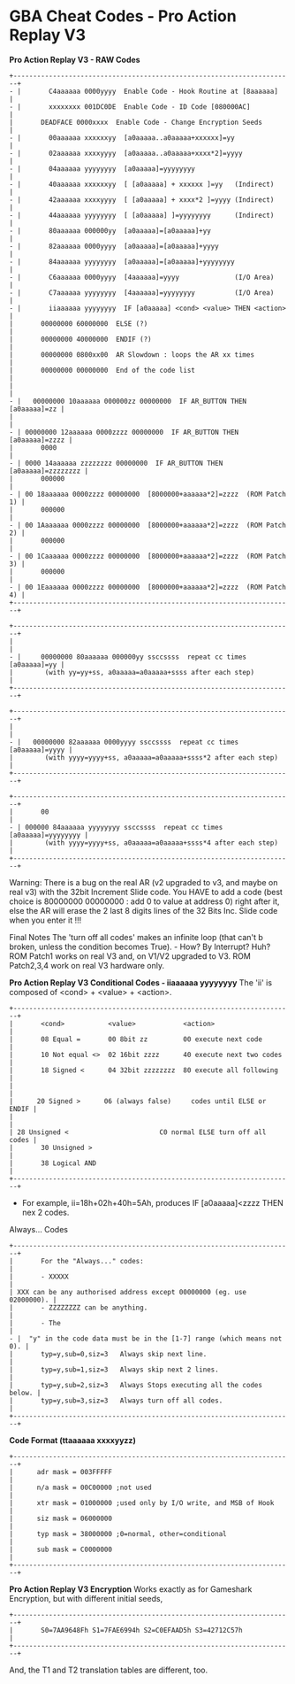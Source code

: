 # GBA Cheat Codes - Pro Action Replay V3


**Pro Action Replay V3 - RAW Codes**

```
+-----------------------------------------------------------------------+
- |       C4aaaaaa 0000yyyy  Enable Code - Hook Routine at [8aaaaaa]      |
- |       xxxxxxxx 001DC0DE  Enable Code - ID Code [080000AC]             |
|       DEADFACE 0000xxxx  Enable Code - Change Encryption Seeds        |
- |       00aaaaaa xxxxxxyy  [a0aaaaa..a0aaaaa+xxxxxx]=yy                 |
- |       02aaaaaa xxxxyyyy  [a0aaaaa..a0aaaaa+xxxx*2]=yyyy               |
- |       04aaaaaa yyyyyyyy  [a0aaaaa]=yyyyyyyy                           |
- |       40aaaaaa xxxxxxyy  [ [a0aaaaa] + xxxxxx ]=yy   (Indirect)       |
- |       42aaaaaa xxxxyyyy  [ [a0aaaaa] + xxxx*2 ]=yyyy (Indirect)       |
- |       44aaaaaa yyyyyyyy  [ [a0aaaaa] ]=yyyyyyyy      (Indirect)       |
- |       80aaaaaa 000000yy  [a0aaaaa]=[a0aaaaa]+yy                       |
- |       82aaaaaa 0000yyyy  [a0aaaaa]=[a0aaaaa]+yyyy                     |
- |       84aaaaaa yyyyyyyy  [a0aaaaa]=[a0aaaaa]+yyyyyyyy                 |
- |       C6aaaaaa 0000yyyy  [4aaaaaa]=yyyy              (I/O Area)       |
- |       C7aaaaaa yyyyyyyy  [4aaaaaa]=yyyyyyyy          (I/O Area)       |
- |       iiaaaaaa yyyyyyyy  IF [a0aaaaa] <cond> <value> THEN <action>    |
|       00000000 60000000  ELSE (?)                                     |
|       00000000 40000000  ENDIF (?)                                    |
|       00000000 0800xx00  AR Slowdown : loops the AR xx times          |
|       00000000 00000000  End of the code list                         |
|                                                                       |
- |   00000000 10aaaaaa 000000zz 00000000  IF AR_BUTTON THEN [a0aaaaa]=zz |
|                                                                       |
- | 00000000 12aaaaaa 0000zzzz 00000000  IF AR_BUTTON THEN [a0aaaaa]=zzzz |
|       0000                                                            |
- | 0000 14aaaaaa zzzzzzzz 00000000  IF AR_BUTTON THEN [a0aaaaa]=zzzzzzzz |
|       000000                                                          |
- | 00 18aaaaaa 0000zzzz 00000000  [8000000+aaaaaa*2]=zzzz  (ROM Patch 1) |
|       000000                                                          |
- | 00 1Aaaaaaa 0000zzzz 00000000  [8000000+aaaaaa*2]=zzzz  (ROM Patch 2) |
|       000000                                                          |
- | 00 1Caaaaaa 0000zzzz 00000000  [8000000+aaaaaa*2]=zzzz  (ROM Patch 3) |
|       000000                                                          |
- | 00 1Eaaaaaa 0000zzzz 00000000  [8000000+aaaaaa*2]=zzzz  (ROM Patch 4) |
+-----------------------------------------------------------------------+
```



```
+-----------------------------------------------------------------------+
|                                                                       |
- |     00000000 80aaaaaa 000000yy ssccssss  repeat cc times [a0aaaaa]=yy |
|        (with yy=yy+ss, a0aaaaa=a0aaaaa+ssss after each step)          |
+-----------------------------------------------------------------------+
```



```
+-----------------------------------------------------------------------+
|                                                                       |
- |   00000000 82aaaaaa 0000yyyy ssccssss  repeat cc times [a0aaaaa]=yyyy |
|        (with yyyy=yyyy+ss, a0aaaaa=a0aaaaa+ssss*2 after each step)    |
+-----------------------------------------------------------------------+
```



```
+-----------------------------------------------------------------------+
|       00                                                              |
- | 000000 84aaaaaa yyyyyyyy ssccssss  repeat cc times [a0aaaaa]=yyyyyyyy |
|        (with yyyy=yyyy+ss, a0aaaaa=a0aaaaa+ssss*4 after each step)    |
+-----------------------------------------------------------------------+
```


Warning: There is a bug on the real AR (v2 upgraded to v3, and maybe on
real v3) with the 32bit Increment Slide code. You HAVE to add a code
(best choice is 80000000 00000000 : add 0 to value at address 0) right
after it, else the AR will erase the 2 last 8 digits lines of the 32
Bits Inc. Slide code when you enter it !!!

Final Notes
The \'turn off all codes\' makes an infinite loop (that can\'t b
broken, unless the condition becomes True). - How? By Interrupt? Huh?
ROM Patch1 works on real V3 and, on V1/V2 upgraded to V3.
ROM Patch2,3,4 work on real V3 hardware only.

**Pro Action Replay V3 Conditional Codes - iiaaaaaa yyyyyyyy**
The \'ii\' is composed of \<cond\> + \<value\> + \<action\>.

```
+-----------------------------------------------------------------------+
|       <cond>           <value>            <action>                    |
|       08 Equal =       00 8bit zz         00 execute next code        |
|       10 Not equal <>  02 16bit zzzz      40 execute next two codes   |
|       18 Signed <      04 32bit zzzzzzzz  80 execute all following    |
|                                                                       |
|      20 Signed >      06 (always false)     codes until ELSE or ENDIF |
|                                                                       |
| 28 Unsigned <                       C0 normal ELSE turn off all codes |
|       30 Unsigned >                                                   |
|       38 Logical AND                                                  |
+-----------------------------------------------------------------------+
```

- For example, ii=18h+02h+40h=5Ah, produces IF \[a0aaaaa\]\<zzzz THEN nex
2 codes.

Always\... Codes

```
+-----------------------------------------------------------------------+
|       For the "Always..." codes:                                      |
|       - XXXXX                                                         |
| XXX can be any authorised address except 00000000 (eg. use 02000000). |
|       - ZZZZZZZZ can be anything.                                     |
|       - The                                                           |
- |  "y" in the code data must be in the [1-7] range (which means not 0). |
|       typ=y,sub=0,siz=3   Always skip next line.                      |
|       typ=y,sub=1,siz=3   Always skip next 2 lines.                   |
|       typ=y,sub=2,siz=3   Always Stops executing all the codes below. |
|       typ=y,sub=3,siz=3   Always turn off all codes.                  |
+-----------------------------------------------------------------------+
```


**Code Format (ttaaaaaa xxxxyyzz)**

```
+-----------------------------------------------------------------------+
|      adr mask = 003FFFFF                                              |
|      n/a mask = 00C00000 ;not used                                    |
|      xtr mask = 01000000 ;used only by I/O write, and MSB of Hook     |
|      siz mask = 06000000                                              |
|      typ mask = 38000000 ;0=normal, other=conditional                 |
|      sub mask = C0000000                                              |
+-----------------------------------------------------------------------+
```


**Pro Action Replay V3 Encryption**
Works exactly as for Gameshark Encryption, but with different initial
seeds,

```
+-----------------------------------------------------------------------+
|       S0=7AA9648Fh S1=7FAE6994h S2=C0EFAAD5h S3=42712C57h             |
+-----------------------------------------------------------------------+
```

And, the T1 and T2 translation tables are different, too.



